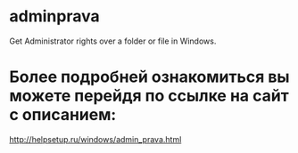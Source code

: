 # adminprava
Get Administrator rights over a folder or file in Windows.
# Более подробней ознакомиться вы можете перейдя по ссылке на сайт с описанием: 
http://helpsetup.ru/windows/admin_prava.html
